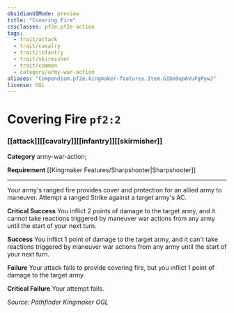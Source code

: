 ```yaml
---
obsidianUIMode: preview
title: "Covering Fire"
cssclasses: pf2e,pf2e-action
tags:
  - trait/attack
  - trait/cavalry
  - trait/infantry
  - trait/skirmisher
  - trait/common
  - category/army-war-action
aliases: "Compendium.pf2e.kingmaker-features.Item.GIbm9qo8VuFgPywJ"
license: OGL
---
```

# Covering Fire `pf2:2`

### [[attack]][[cavalry]][[infantry]][[skirmisher]]

**Category** army-war-action; 




**Requirement** [[Kingmaker Features/Sharpshooter|Sharpshooter]]

* * *

Your army's ranged fire provides cover and protection for an allied army to maneuver. Attempt a ranged Strike against a target army's AC.

**Critical Success** You inflict 2 points of damage to the target army, and it cannot take reactions triggered by maneuver war actions from any army until the start of your next turn.

**Success** You inflict 1 point of damage to the target army, and it can't take reactions triggered by maneuver war actions from any army until the start of your next turn.

**Failure** Your attack fails to provide covering fire, but you inflict 1 point of damage to the target army.

**Critical Failure** Your attempt fails.

*Source: Pathfinder Kingmaker*
*OGL*